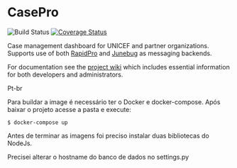 # CasePro

![Build Status](https://travis-ci.org/rapidpro/casepro.svg?branch=master)
[![Coverage Status](https://coveralls.io/repos/github/rapidpro/casepro/badge.svg?branch=master)](https://coveralls.io/github/rapidpro/casepro?branch=master)

Case management dashboard for UNICEF and partner organizations. Supports use of both [RapidPro](http://rapidpro.io) and [Junebug](https://github.com/praekelt/junebug) as messaging backends.

For documentation see the [project wiki](https://github.com/rapidpro/casepro/wiki) which includes essential 
information for both developers and administrators.

Pt-br

Para buildar a image é necessário ter o Docker e docker-compose. Após baixar o projeto acesse a pasta e execute: 
```
$ docker-compose up
```

Antes de terminar as imagens foi preciso instalar duas bibliotecas do NodeJs.

Precisei alterar o hostname do banco de dados no settings.py